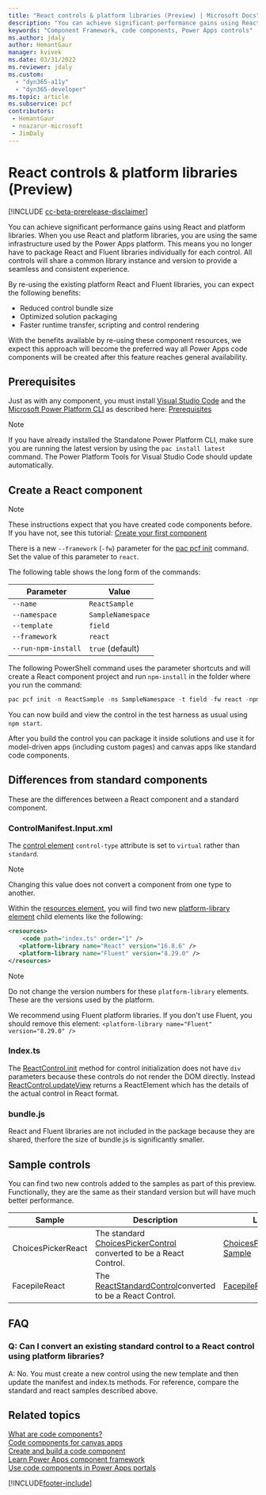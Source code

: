 ```yaml
---
title: "React controls & platform libraries (Preview) | Microsoft Docs"
description: "You can achieve significant performance gains using React and platform libraries. When you use React and platform libraries, you are using the same infrastructure used by the Power Apps platform. This means you no longer have to package React and Fluent packages individually for each control."
keywords: "Component Framework, code components, Power Apps controls"
ms.author: jdaly
author: HemantGaur
manager: kvivek
ms.date: 03/31/2022
ms.reviewer: jdaly
ms.custom:
  - "dyn365-a11y"
  - "dyn365-developer"
ms.topic: article
ms.subservice: pcf
contributors:
 - HemantGaur
 - noazarur-microsoft
 - JimDaly
---
```


# React controls & platform libraries (Preview)

[!INCLUDE [cc-beta-prerelease-disclaimer](../../includes/cc-beta-prerelease-disclaimer.md)]

You can achieve significant performance gains using React and platform libraries. When you use React and platform libraries, you are using the same infrastructure used by the Power Apps platform. This means you no longer have to package React and Fluent libraries individually for each control. All controls will share a common library instance and version to provide a seamless and consistent experience.

By re-using the existing platform React and Fluent libraries, you can expect the following benefits:

- Reduced control bundle size
- Optimized solution packaging
- Faster runtime transfer, scripting and control rendering

With the benefits available by re-using these component resources, we expect this approach will become the preferred way all Power Apps code components will be created after this feature reaches general availability.

## Prerequisites

Just as with any component, you must install [Visual Studio Code](https://code.visualstudio.com/Download) and the [Microsoft Power Platform CLI](../data-platform/powerapps-cli.md#install-microsoft-power-platform-cli) as described here: [Prerequisites](implementing-controls-using-typescript.md#prerequisites)

> [!NOTE]
> If you have already installed the Standalone Power Platform CLI, make sure you are running the latest version by using the `pac install latest` command.
> The Power Platform Tools for Visual Studio Code should update automatically.

## Create a React component

> [!NOTE]
> These instructions expect that you have created code components before. If you have not, see this tutorial: [Create your first component](implementing-controls-using-typescript.md)

There is a new `--framework` (`-fw`) parameter for the [pac pcf init](/power-platform/developer/cli/reference/pcf#pac-pcf-init) command. Set the value of this parameter to `react`.

The following table shows the long form of the commands:

|Parameter  |Value  |
|---------|---------|
|`--name`     |`ReactSample`|
|`--namespace`|`SampleNamespace`|
|`--template`|`field`|
|`--framework`|`react`|
|`--run-npm-install`|`true` (default)|

The following PowerShell command uses the parameter shortcuts and will create a React component project and run `npm-install` in the folder where you run the command:

```powershell
pac pcf init -n ReactSample -ns SampleNamespace -t field -fw react -npm
```

You can now build and view the control in the test harness as usual using `npm start`.

After you build the control you can package it inside solutions and use it for model-driven apps (including custom pages) and canvas apps like standard code components.

## Differences from standard components

These are the differences between a React component and a standard component.

### ControlManifest.Input.xml

The [control element](manifest-schema-reference/control.md) `control-type` attribute is set to `virtual` rather than `standard`.

> [!NOTE]
> Changing this value does not convert a component from one type to another.

Within the [resources element](manifest-schema-reference/resources.md), you will find two new [platform-library element](manifest-schema-reference/platform-library.md) child elements like the following:

```xml
<resources>
    <code path="index.ts" order="1" />
   <platform-library name="React" version="16.8.6" />
   <platform-library name="Fluent" version="8.29.0" />
</resources>
```
> [!NOTE]
> Do not change the version numbers for these `platform-library` elements. These are the versions used by the platform.

We recommend using Fluent platform libraries. If you don't use Fluent, you should remove this element: `<platform-library name="Fluent" version="8.29.0" />`

### Index.ts

The [ReactControl.init](reference/react-control/init.md) method for control initialization does not have `div` parameters because these controls do not render the DOM directly. Instead [ReactControl.updateView](reference/react-control/updateview.md) returns a ReactElement which has the details of the actual control in React format.

### bundle.js

React and Fluent libraries are not included in the package because they are shared, therfore the size of bundle.js is significantly smaller.

## Sample controls

You can find two new controls added to the samples as part of this preview. Functionally, they are the same as their standard version but will have much better performance.


|Sample |Description|Link|
|---------|---------|---------|
|ChoicesPickerReact|The standard [ChoicesPickerControl](https://github.com/microsoft/PowerApps-Samples/tree/master/component-framework/ChoicesPickerControl) converted to be a React Control. |[ChoicesPickerReact Sample](https://github.com/microsoft/PowerApps-Samples/tree/master/component-framework/ChoicesPickerReactControl)|
|FacepileReact|The [ReactStandardControl](https://github.com/microsoft/PowerApps-Samples/tree/master/component-framework/ReactStandardControl)converted to be a React Control.|[FacepileReact](https://github.com/microsoft/PowerApps-Samples/tree/master/component-framework/FacepileReactControl)|


## FAQ

### Q: Can I convert an existing standard control to a React control using platform libraries?

A: No. You must create a new control using the new template and then update the manifest and index.ts methods. For reference, compare the standard and react samples described above.

## Related topics

[What are code components?](custom-controls-overview.md)<br/>
[Code components for canvas apps](component-framework-for-canvas-apps.md)<br/>
[Create and build a code component](create-custom-controls-using-pcf.md)<br/>
[Learn Power Apps component framework](/training/paths/use-power-apps-component-framework)<br/>
[Use code components in Power Apps portals](../../maker/portals/component-framework.md)

[!INCLUDE[footer-include](../../includes/footer-banner.md)]
